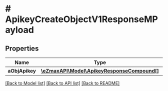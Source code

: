 # # ApikeyCreateObjectV1ResponseMPayload

## Properties

Name | Type | Description | Notes
------------ | ------------- | ------------- | -------------
**aObjApikey** | [**\eZmaxAPI\Model\ApikeyResponseCompound[]**](ApikeyResponseCompound.md) |  |

[[Back to Model list]](../../README.md#models) [[Back to API list]](../../README.md#endpoints) [[Back to README]](../../README.md)
